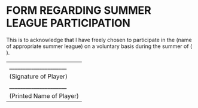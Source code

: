 # FORM REGARDING SUMMER LEAGUE PARTICIPATION

This is to acknowledge that I have freely chosen to participate in the (name of appropriate summer league) on a voluntary basis during the summer of ( ).

|                          |
| :---------------------   |
| _____________________    |
| (Signature of Player)    |
| _____________________    |
| (Printed Name of Player) |
